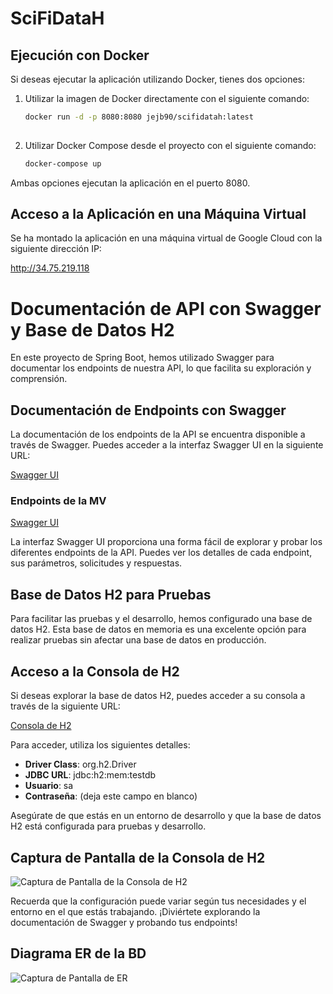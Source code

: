 # SciFiDataH


## Ejecución con Docker

Si deseas ejecutar la aplicación utilizando Docker, tienes dos opciones:

1. Utilizar la imagen de Docker directamente con el siguiente comando:

   ```bash
   docker run -d -p 8080:8080 jejb90/scifidatah:latest
    
2. Utilizar Docker Compose desde el proyecto con el siguiente comando:

   ```bash
   docker-compose up   

Ambas opciones ejecutan la aplicación en el puerto 8080.

## Acceso a la Aplicación en una Máquina Virtual
Se ha montado la aplicación en una máquina virtual de Google Cloud con la siguiente dirección IP:

http://34.75.219.118

# Documentación de API con Swagger y Base de Datos H2

En este proyecto de Spring Boot, hemos utilizado Swagger para documentar los endpoints de nuestra API, lo que facilita su exploración y comprensión.

## Documentación de Endpoints con Swagger

La documentación de los endpoints de la API se encuentra disponible a través de Swagger. Puedes acceder a la interfaz Swagger UI en la siguiente URL:

[Swagger UI](http://localhost:8080/swagger-ui/index.html#)

### Endpoints de la MV
[Swagger UI](http://34.75.219.118/swagger-ui/index.html#)

La interfaz Swagger UI proporciona una forma fácil de explorar y probar los diferentes endpoints de la API. Puedes ver los detalles de cada endpoint, sus parámetros, solicitudes y respuestas.

## Base de Datos H2 para Pruebas

Para facilitar las pruebas y el desarrollo, hemos configurado una base de datos H2. Esta base de datos en memoria es una excelente opción para realizar pruebas sin afectar una base de datos en producción.

## Acceso a la Consola de H2

Si deseas explorar la base de datos H2, puedes acceder a su consola a través de la siguiente URL:

[Consola de H2](http://localhost:8080/h2-console)

Para acceder, utiliza los siguientes detalles:

- **Driver Class**: org.h2.Driver
- **JDBC URL**: jdbc:h2:mem:testdb
- **Usuario**: sa
- **Contraseña**: (deja este campo en blanco)

Asegúrate de que estás en un entorno de desarrollo y que la base de datos H2 está configurada para pruebas y desarrollo.

## Captura de Pantalla de la Consola de H2

![Captura de Pantalla de la Consola de H2](src/main/resources/static/img/Console%20H2.png)

Recuerda que la configuración puede variar según tus necesidades y el entorno en el que estás trabajando. ¡Diviértete explorando la documentación de Swagger y probando tus endpoints!


## Diagrama ER de la BD

![Captura de Pantalla de ER](src/main/resources/static/img/Diagrama%20ER.png)
